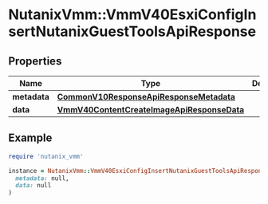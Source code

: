 # NutanixVmm::VmmV40EsxiConfigInsertNutanixGuestToolsApiResponse

## Properties

| Name | Type | Description | Notes |
| ---- | ---- | ----------- | ----- |
| **metadata** | [**CommonV10ResponseApiResponseMetadata**](CommonV10ResponseApiResponseMetadata.md) |  | [optional] |
| **data** | [**VmmV40ContentCreateImageApiResponseData**](VmmV40ContentCreateImageApiResponseData.md) |  | [optional] |

## Example

```ruby
require 'nutanix_vmm'

instance = NutanixVmm::VmmV40EsxiConfigInsertNutanixGuestToolsApiResponse.new(
  metadata: null,
  data: null
)
```

